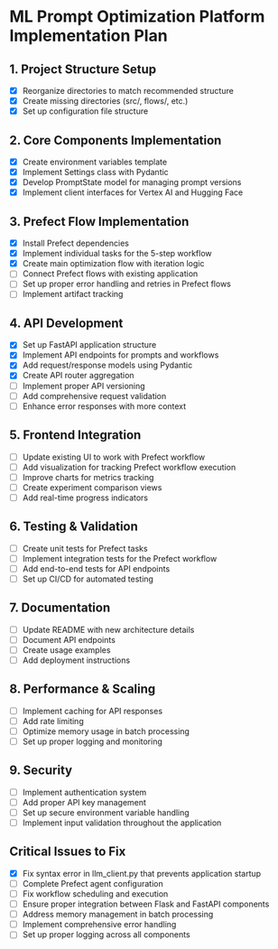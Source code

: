 
# ML Prompt Optimization Platform Implementation Plan

## 1. Project Structure Setup
- [x] Reorganize directories to match recommended structure
- [x] Create missing directories (src/, flows/, etc.)
- [x] Set up configuration file structure

## 2. Core Components Implementation
- [x] Create environment variables template
- [x] Implement Settings class with Pydantic
- [x] Develop PromptState model for managing prompt versions
- [x] Implement client interfaces for Vertex AI and Hugging Face

## 3. Prefect Flow Implementation
- [x] Install Prefect dependencies
- [x] Implement individual tasks for the 5-step workflow
- [x] Create main optimization flow with iteration logic
- [ ] Connect Prefect flows with existing application
- [ ] Set up proper error handling and retries in Prefect flows
- [ ] Implement artifact tracking

## 4. API Development
- [x] Set up FastAPI application structure
- [x] Implement API endpoints for prompts and workflows
- [x] Add request/response models using Pydantic
- [x] Create API router aggregation
- [ ] Implement proper API versioning
- [ ] Add comprehensive request validation
- [ ] Enhance error responses with more context

## 5. Frontend Integration
- [ ] Update existing UI to work with Prefect workflow
- [ ] Add visualization for tracking Prefect workflow execution
- [ ] Improve charts for metrics tracking
- [ ] Create experiment comparison views
- [ ] Add real-time progress indicators

## 6. Testing & Validation
- [ ] Create unit tests for Prefect tasks
- [ ] Implement integration tests for the Prefect workflow
- [ ] Add end-to-end tests for API endpoints
- [ ] Set up CI/CD for automated testing

## 7. Documentation
- [ ] Update README with new architecture details
- [ ] Document API endpoints
- [ ] Create usage examples
- [ ] Add deployment instructions

## 8. Performance & Scaling
- [ ] Implement caching for API responses
- [ ] Add rate limiting
- [ ] Optimize memory usage in batch processing
- [ ] Set up proper logging and monitoring

## 9. Security
- [ ] Implement authentication system
- [ ] Add proper API key management
- [ ] Set up secure environment variable handling
- [ ] Implement input validation throughout the application

## Critical Issues to Fix
- [x] Fix syntax error in llm_client.py that prevents application startup
- [ ] Complete Prefect agent configuration
- [ ] Fix workflow scheduling and execution
- [ ] Ensure proper integration between Flask and FastAPI components
- [ ] Address memory management in batch processing
- [ ] Implement comprehensive error handling
- [ ] Set up proper logging across all components
